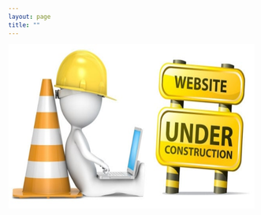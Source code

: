 ```yaml
---
layout: page
title: ""
---
```


<img src="Under.jpg" width="500" height="333" alt ="image" />

<!-- 
<h1> Orographic influnce on cyclonic systems</h1>

<p> Understanding the quasi-stationarity of tropical depressions along a coast <br>
  
<h1>MISO-BOB</h1>

<p> Monsoon Intraseasonal Oscillation in the Bay of Bengal <br>
  
<h1>IMPROVE</h1>

<p> Indian Monsoon Precipitation over Orography: Verification and Enhancement of understanding <br>
  
<h1>CTCZ</h1>

<p> Continental Tropical Convergence Zone <br>
-->
